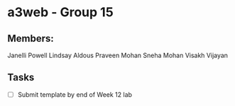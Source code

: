 # a3web - Group 15

## Members:
Janelli Powell
Lindsay Aldous
Praveen Mohan
Sneha Mohan
Visakh Vijayan

## Tasks
- [ ] Submit template by end of Week 12 lab
